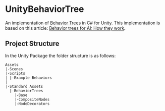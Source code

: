 UnityBehaviorTree
=================

An implementation of [Behavior Trees](http://en.wikipedia.org/wiki/Behavior_Trees) in C# for Unity.  This implementation is based on this article: [Behavior trees for AI: How they work](http://outforafight.wordpress.com/2014/07/15/behaviour-behavior-trees-for-ai-dudes-part-1/).

Project Structure
-----------------
In the Unity Package the folder structure is as follows:

    Assets
    |-Scenes
    |-Scripts
    | |-Example Behaviors
    |
    |-Standard Assets
      |-BehaviorTrees
        |-Base
        |-CompositeNodes
        |-NodeDecorators
